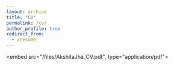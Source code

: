 ```yaml
---
layout: archive
title: "CV"
permalink: /cv/
author_profile: true
redirect_from:
  - /resume
---
```


<embed src="/files/AkshitaJha_CV.pdf", type="application/pdf"></embed>

